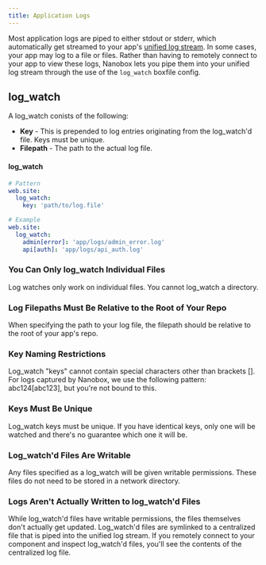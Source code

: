 ```yaml
---
title: Application Logs
---
```


Most application logs are piped to either stdout or stderr, which automatically get streamed to your app's [unified log stream](/production-management/app-logs/). In some cases, your app may log to a file or files. Rather than having to remotely connect to your app to view these logs, Nanobox lets you pipe them into your unified log stream through the use of the `log_watch` boxfile config.

## log_watch
A log_watch conists of the following:

- **Key** - This is prepended to log entries originating from the log_watch'd file. Keys must be unique.  
- **Filepath** - The path to the actual log file.

#### log_watch
```yaml
# Pattern
web.site:
  log_watch:
    key: 'path/to/log.file'

# Example
web.site:
  log_watch:
    admin[error]: 'app/logs/admin_error.log'
    api[auth]: 'app/logs/api_auth.log'
```

### You Can Only log_watch Individual Files
Log watches only work on individual files. You cannot log_watch a directory.

### Log Filepaths Must Be Relative to the Root of Your Repo
When specifying the path to your log file, the filepath should be relative to the root of your app's repo.

### Key Naming Restrictions
Log_watch "keys" cannot contain special characters other than brackets []. For logs captured by Nanobox, we use the following pattern: abc124[abc123], but you're not bound to this.

### Keys Must Be Unique
Log_watch keys must be unique. If you have identical keys, only one will be watched and there's no guarantee which one it will be.

### Log_watch'd Files Are Writable
Any files specified as a log_watch will be given writable permissions. These files do not need to be stored in a network directory.

### Logs Aren't Actually Written to log_watch'd Files
While log_watch'd files have writable permissions, the files themselves don't actually get updated. Log_watch'd files are symlinked to a centralized file that is piped into the unified log stream. If you remotely connect to your component and inspect log_watch'd files, you'll see the contents of the centralized log file.
